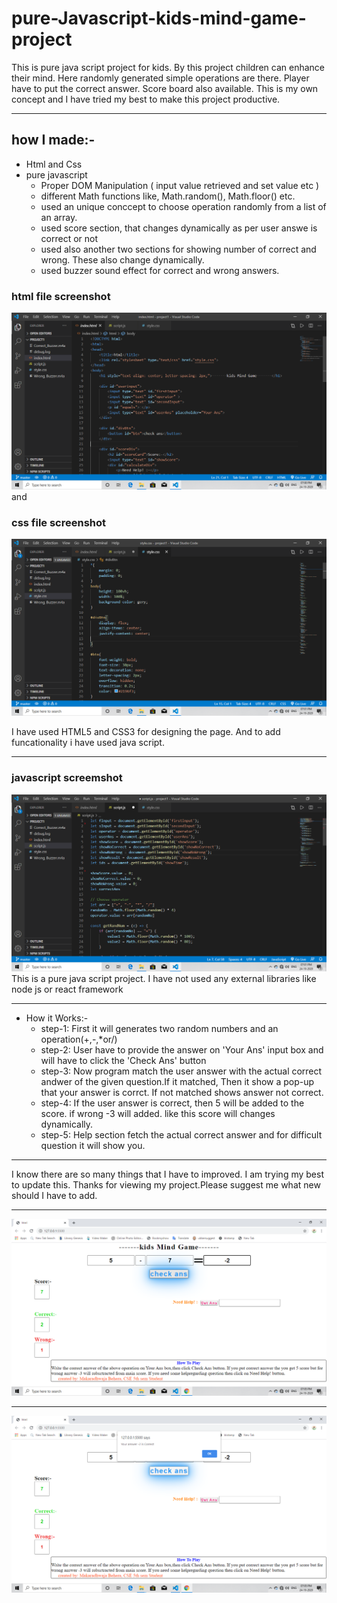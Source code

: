 # pure-Javascript-kids-mind-game-project
This is pure java script project for kids. By this project children can enhance their mind. Here randomly generated simple operations are there. Player have to put the correct answer. Score board also available.
This is my own concept and I have tried my best to make this project productive.
___
## how I made:-
* Html and Css
* pure javascript
  * Proper DOM Manipulation ( input value retrieved and set value etc )
  * different Math functions like, Math.random(), Math.floor() etc.
  * used an unique conccept to choose operation randomly from a list of an array.
  * used score section, that changes dynamically as per user answe is correct or not
  * used also another two sections for showing number of correct and wrong. These also change dynamically.
  * used buzzer sound effect for correct and wrong answers.

### html file screenshot
![html file](https://github.com/Miku691/pure-Javascript-kids-mind-game-project/blob/master/readmeImage/htmlFile.png?raw=true)
and 
### css file screenshot
![html file](https://github.com/Miku691/pure-Javascript-kids-mind-game-project/blob/master/readmeImage/cssFile.png?raw=true)

I have used HTML5 and CSS3 for designing the page. And to add funcationality i have used java script. 
___
### javascript screemshot
![html file](https://github.com/Miku691/pure-Javascript-kids-mind-game-project/blob/master/readmeImage/javascriptFile.png?raw=true)
This is a pure java script project. I have not used any external libraries like node js or react framework
___
* How it Works:-
  * step-1: First it will generates two random numbers and an operation(+,-,*or/)
  * step-2: User have to provide the answer on 'Your Ans' input box and will have to click the 'Check Ans' button
  * step-3: Now program match the user answer with the actual correct andwer of the given question.If it matched,
                Then it show a pop-up that your answer is corrct. If not matched shows answer not correct.
  * step-4: If the user answer is correct, then 5 will be added to the score. if wrong -3 will added. like this 
                score will changes dynamically.
  * step-5: Help section fetch the actual correct answer and for difficult question it will show you.
___
I know there are so many things that I have to improved. I am trying my best to update this.
 Thanks for viewing my project.Please suggest me what new should I have to add.
 ___
 ![page 1](https://github.com/Miku691/pure-Javascript-kids-mind-game-project/blob/master/readmeImage/page1.png?raw=true)
 ___
 ![page 2](https://github.com/Miku691/pure-Javascript-kids-mind-game-project/blob/master/readmeImage/page2.png?raw=true)